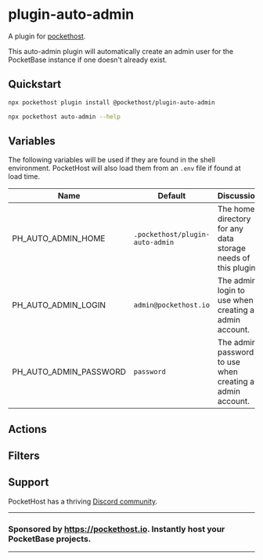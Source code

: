 # plugin-auto-admin

A plugin for [pockethost](https://www.npmjs.com/package/pockethost).

This auto-admin plugin will automatically create an admin user for the PocketBase instance if one doesn't already exist.

## Quickstart

```bash
npx pockethost plugin install @pockethost/plugin-auto-admin

npx pockethost auto-admin --help
```

## Variables

The following variables will be used if they are found in the shell environment. PocketHost will also load them from an `.env` file if found at load time.

| Name                   | Default                         | Discussion                                                    |
| ---------------------- | ------------------------------- | ------------------------------------------------------------- |
| PH_AUTO_ADMIN_HOME     | `.pockethost/plugin-auto-admin` | The home directory for any data storage needs of this plugin. |
| PH_AUTO_ADMIN_LOGIN    | `admin@pockethost.io`           | The admin login to use when creating an admin account.        |
| PH_AUTO_ADMIN_PASSWORD | `password`                      | The admin password to use when creating an admin account.     |

## Actions

## Filters

## Support

PocketHost has a thriving [Discord community](https://discord.gg/nVTxCMEcGT).

---

### Sponsored by https://pockethost.io. Instantly host your PocketBase projects.

---
